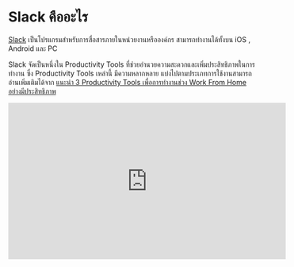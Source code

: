 # Slack คืออะไร

[Slack](https://www.slack.com) เป็นโปรแกรมสำหรับการสื่อสารภายในหน่วยงานหรือองค์กร สามารถทำงานได้ทั้งบน iOS , Android และ PC 

Slack จัดเป็นหนึ่งใน Productivity Tools ที่ช่วยอำนวยความสะดวกและเพิ่มประสิทธิภาพในการทำงาน ซึ่ง Productivity Tools เหล่านี้ มีความหลากหลาย แบ่งไปตามประเภทการใช้งานสามารถอ่านเพิ่มเติมได้จาก [แนะนำ 3 Productivity Tools เพื่อการทำงานช่วง Work From Home อย่างมีประสิทธิภาพ](https://thegrowthmaster.com/trends/3-recommend-productivity-tools-for-work-from-home)

<div class="iframe-container"><iframe width="560" height="315" src="https://www.youtube.com/embed/6wjmH5qL3Ms" title="YouTube video player" frameborder="0" allow="accelerometer; autoplay; clipboard-write; encrypted-media; gyroscope; picture-in-picture" allowfullscreen></iframe></div>
